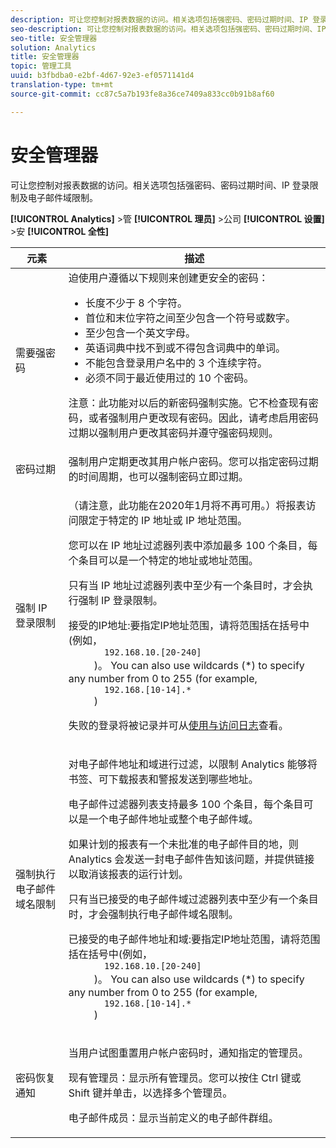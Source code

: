 ```yaml
---
description: 可让您控制对报表数据的访问。相关选项包括强密码、密码过期时间、IP 登录限制及电子邮件域限制。
seo-description: 可让您控制对报表数据的访问。相关选项包括强密码、密码过期时间、IP 登录限制及电子邮件域限制。
seo-title: 安全管理器
solution: Analytics
title: 安全管理器
topic: 管理工具
uuid: b3fbdba0-e2bf-4d67-92e3-ef0571141d4
translation-type: tm+mt
source-git-commit: cc87c5a7b193fe8a36ce7409a833cc0b91b8af60

---
```



# 安全管理器

可让您控制对报表数据的访问。相关选项包括强密码、密码过期时间、IP 登录限制及电子邮件域限制。

**[!UICONTROL Analytics]** &gt;管 **[!UICONTROL 理员]** &gt;公司 **[!UICONTROL 设置]** &gt;安 **[!UICONTROL 全性]**

<table id="table_F1AD9DE5094A4FC2B9DA8D01198F944B"> 
 <thead> 
  <tr> 
   <th colname="col1" class="entry"> 元素 </th> 
   <th colname="col2" class="entry"> 描述 </th> 
  </tr> 
 </thead>
 <tbody> 
  <tr> 
   <td colname="col1"> <span class="wintitle"> 需要强密码 </span> </td> 
   <td colname="col2">迫使用户遵循以下规则来创建更安全的密码： 
    <ul id="ul_100CC57EB4374DAA87B2074BA8B46F26"> 
     <li id="li_4D9102C361044FADBC14402A8398F2F3">长度不少于 8 个字符。 </li> 
     <li id="li_AFE9568C14894E93BFDFDC84DCD2838D">首位和末位字符之间至少包含一个符号或数字。 </li> 
     <li id="li_ECA05BEF7BFD4430B09D4A953B41D2A6">至少包含一个英文字母。 </li> 
     <li id="li_6928045588E94E28851BB15991C8D51E">英语词典中找不到或不得包含词典中的单词。 </li> 
     <li id="li_C3DD4608CA6F43E4B1E4FCFC6D116371">不能包含登录用户名中的 3 个连续字符。 </li> 
     <li id="li_687838CA01B94EE29EF4C09F485C5537">必须不同于最近使用过的 10 个密码。 </li> 
    </ul> <p>注意：此功能对以后的新密码强制实施。它不检查现有密码，或者强制用户更改现有密码。因此，请考虑启用密码过期以强制用户更改其密码并遵守强密码规则。 </p> </td> 
  </tr> 
  <tr> 
   <td colname="col1"> <span class="wintitle"> 密码过期</span> </td> 
   <td colname="col2"> 强制用户定期更改其用户帐户密码。您可以指定密码过期的时间周期，也可以强制密码立即过期。 </td> 
  </tr> 
  <tr> 
   <td colname="col1"> <span class="wintitle"> 强制 IP 登录限制</span> </td> 
   <td colname="col2"> <p>（请注意，此功能在2020年1月将不再可用。）将报表访问限定于特定的 IP 地址或 IP 地址范围。 </p> <p>您可以在 IP 地址过滤器列表中添加最多 100 个条目，每个条目可以是一个特定的地址或地址范围。 </p> <p> 只有当 IP 地址过滤器列表中至少有一个条目时，才会执行<span class="wintitle">强制 IP 登录限制</span>。 </p> <p> <span class="uicontrol"> 接受的IP地址</span>:要指定IP地址范围，请将范围括在括号中(例如， <code>
       192.168.10.[20-240]
     </code>)。 You can also use wildcards (*) to specify any number from 0 to 255 (for example, 
     <code>
       192.168.[10-14].*
     </code>) </p> <p>失败的登录将被记录并可从<a href="../../admin/admin/logs.md#section_6FBAF92D9EA244809C45A78A2F0A7232" format="dita" scope="local">使用与访问日志</a>查看。 </p> </td> 
  </tr> 
  <tr> 
   <td colname="col1"> <span class="wintitle"> 强制执行电子邮件域名限制</span> </td> 
   <td colname="col2"> <p>对电子邮件地址和域进行过滤，以限制 Analytics 能够将书签、可下载报表和警报发送到哪些地址。 </p> <p>电子邮件过滤器列表支持最多 100 个条目，每个条目可以是一个电子邮件地址或整个电子邮件域。 </p> <p>如果计划的报表有一个未批准的电子邮件目的地，则 Analytics 会发送一封电子邮件告知该问题，并提供链接以取消该报表的运行计划。 </p> <p> 只有当<span class="wintitle">已接受的电子邮件域过滤器</span>列表中至少有一个条目时，才会<span class="wintitle">强制执行电子邮件域名限制</span>。 </p> <p> <span class="uicontrol"> 已接受的电子邮件地址和域</span>:要指定IP地址范围，请将范围括在括号中(例如， <code>
       192.168.10.[20-240]
     </code>)。 You can also use wildcards (*) to specify any number from 0 to 255 (for example, 
     <code>
       192.168.[10-14].*
     </code>) </p> </td> 
  </tr> 
  <tr> 
   <td colname="col1"> <span class="wintitle"> 密码恢复通知</span> </td> 
   <td colname="col2"> <p>当用户试图重置用户帐户密码时，通知指定的管理员。 </p> <p> <span class="uicontrol">现有管理员</span>：显示所有管理员。您可以按住 Ctrl 键或 Shift 键并单击，以选择多个管理员。 </p> <p> <span class="uicontrol">电子邮件成员：</span>显示当前定义的电子邮件群组。 </p> </td> 
  </tr> 
 </tbody> 
</table>

